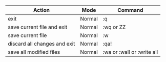 Action | Mode | Command
-|-|-
exit | Normal | :q
save current file and exit | Normal | :wq or ZZ
save current file | Normal | :w
discard all changes and exit | Normal | :qa!
save all modified files | Normal | :wa or :wall or :write all



